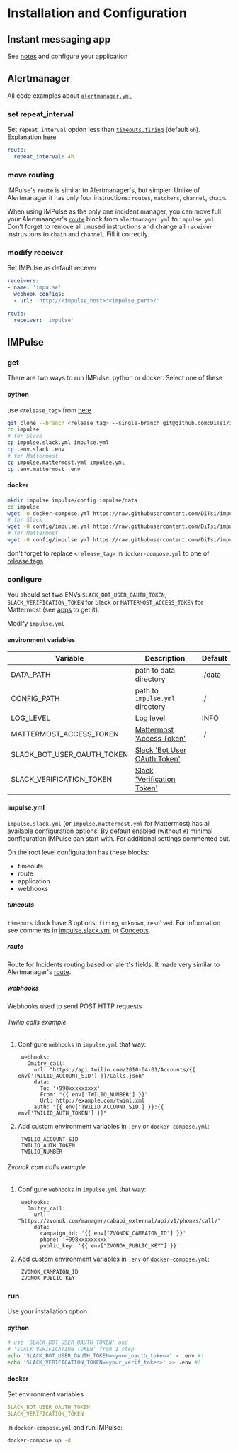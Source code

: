 # Installation and Configuration

## Instant messaging app

See [notes](apps.md#notes) and configure your application

## Alertmanager

All code examples about [`alertmanager.yml`](https://prometheus.io/docs/alerting/latest/configuration/)

### set repeat_interval

Set `repeat_interval` option less than [`timeouts.firing`](https://github.com/DiTsi/impulse/blob/main/impulse.slack.yml) (default `6h`). Explanation [here](concepts.md#unknown)

```yaml
route:
  repeat_interval: 4h
```

### move routing

IMPulse's `route` is similar to Alertmanager's, but simpler. Unlike of Alertmanager it has only four instructions: `routes`, `matchers`, `channel`, `chain`.

When using IMPulse as the only one incident manager, you can move full your Alertmaanger's [`route`](https://prometheus.io/docs/alerting/latest/configuration/#route) block from `alertmanager.yml` to `impulse.yml`. Don't forget to remove all unused instructions and change all `receiver` instrustions to `chain` and `channel`. Fill it correctly.

### modify receiver

Set IMPulse as default recever

```yaml
receivers:
- name: 'impulse'
  webhook_configs:
  - url: 'http://<impulse_host>:<impulse_port>/'

route:
  receiver: 'impulse'
```

## IMPulse

### get

There are two ways to run IMPulse: python or docker. Select one of these

#### python

use `<release_tag>` from [here](https://github.com/DiTsi/impulse/releases)

```bash
git clone --branch <release_tag> --single-branch git@github.com:DiTsi/impulse.git impulse
cd impulse
# for Slack
cp impulse.slack.yml impulse.yml
cp .env.slack .env
# for Mattermost
cp impulse.mattermost.yml impulse.yml
cp .env.mattermost .env
```

#### docker

```bash
mkdir impulse impulse/config impulse/data
cd impulse
wget -O docker-compose.yml https://raw.githubusercontent.com/DiTsi/impulse/master/docker-compose.yml
# for Slack
wget -O config/impulse.yml https://raw.githubusercontent.com/DiTsi/impulse/master/impulse.slack.yml
# for Mattermost
wget -O config/impulse.yml https://raw.githubusercontent.com/DiTsi/impulse/master/impulse.mattermost.yml
```

don't forget to replace `<release_tag>` in `docker-compose.yml` to one of [release tags](https://github.com/DiTsi/impulse/releases)

### configure

You should set two ENVs `SLACK_BOT_USER_OAUTH_TOKEN`, `SLACK_VERIFICATION_TOKEN` for Slack or `MATTERMOST_ACCESS_TOKEN` for Mattermost (see [apps](apps.md) to get it).

Modify `impulse.yml`

#### environment variables

| Variable | Description | Default |
|-|-|-|
| DATA_PATH | path to data directory | ./data |
| CONFIG_PATH | path to `impulse.yml` directory | ./ |
| LOG_LEVEL | Log level | INFO |
| MATTERMOST_ACCESS_TOKEN | [Mattermost 'Access Token'](apps.md#mattermost) | ./ |
| SLACK_BOT_USER_OAUTH_TOKEN | [Slack 'Bot User OAuth Token'](apps.md#slack) | |
| SLACK_VERIFICATION_TOKEN | [Slack 'Verification Token'](apps.md#slack) | |

#### impulse.yml

`impulse.slack.yml` (or `impulse.mattermost.yml` for Mattermost) has all available configuration options. By default enabled (without `#`) minimal configuration IMPulse can start with. For additional settings commented out.

On the root level configuration has these blocks:

- timeouts
- route
- application
- webhooks

##### timeouts

`timeouts` block have 3 options: `firing`, `unknown`, `resolved`. For information see comments in [impulse.slack.yml](https://github.com/DiTsi/impulse/blob/main/impulse.slack.yml) or [Concepts](concepts.md).

##### route

Route for Incidents routing based on alert's fields. It made very similar to Alertmanager's [route](https://prometheus.io/docs/alerting/latest/configuration/#route).

##### webhooks

Webhooks used to send POST HTTP requests

###### Twilio calls example

1. Configure `webhooks` in `impulse.yml` that way:
        
        webhooks:
          Dmitry_call:
            url: "https://api.twilio.com/2010-04-01/Accounts/{{ env['TWILIO_ACCOUNT_SID'] }}/Calls.json"
            data:
              To: '+998xxxxxxxxx'
              From: "{{ env['TWILIO_NUMBER'] }}"
              Url: http://example.com/twiml.xml
            auth: "{{ env['TWILIO_ACCOUNT_SID'] }}:{{ env['TWILIO_AUTH_TOKEN'] }}"

2. Add custom environment variables in `.env` or `docker-compose.yml`:

        TWILIO_ACCOUNT_SID
        TWILIO_AUTH_TOKEN
        TWILIO_NUMBER

###### Zvonok.com calls example

1. Configure `webhooks` in `impulse.yml` that way:

        webhooks:
          Dmitry_call:
            url: "https://zvonok.com/manager/cabapi_external/api/v1/phones/call/"
            data:
              campaign_id: '{{ env["ZVONOK_CAMPAIGN_ID"] }}'
              phone: '+998xxxxxxxxx'
              public_key: '{{ env["ZVONOK_PUBLIC_KEY"] }}'

2. Add custom environment variables in `.env` or `docker-compose.yml`:

        ZVONOK_CAMPAIGN_ID
        ZVONOK_PUBLIC_KEY

### run

Use your installation option

#### python

```bash
# use 'SLACK_BOT_USER_OAUTH_TOKEN' and
# 'SLACK_VERIFICATION_TOKEN' from 1 step
echo 'SLACK_BOT_USER_OAUTH_TOKEN=<your_oauth_token>' > .env #!
echo 'SLACK_VERIFICATION_TOKEN=<your_verif_token>' >> .env #!
```

#### docker

Set environment variables

```yaml
SLACK_BOT_USER_OAUTH_TOKEN
SLACK_VERIFICATION_TOKEN
```

in `docker-compose.yml` and run IMPulse:

```bash
docker-compose up -d
```
